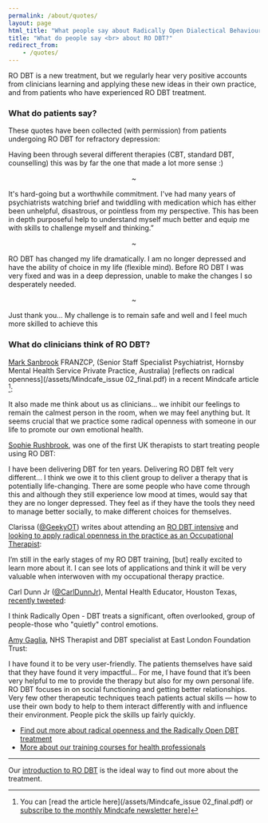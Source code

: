 ```yaml
---
permalink: /about/quotes/
layout: page
html_title: "What people say about Radically Open Dialectical Behaviour Therapy"
title: "What do people say <br> about RO DBT?"
redirect_from:
    - /quotes/
---
```


RO DBT is a new treatment, but we regularly hear very positive accounts from clinicians learning and applying these new ideas in their own practice, and from patients who have experienced RO DBT treatment.


### What do patients say?

These quotes have been collected (with permission) from patients undergoing RO DBT for refractory depression:

<quote>Having been through several different therapies (CBT, standard DBT, counselling) this was by far the one that made a lot more sense :)</quote>

<center>~</center>


<quote>It's hard-going but a worthwhile commitment. I've had many years of psychiatrists watching brief  and twiddling with medication which has either been unhelpful, disastrous, or pointless from my perspective. This has been in depth purposeful help to understand myself much better and equip me with skills to challenge myself and thinking.”</quote>

<center>~</center>

<quote>RO DBT has changed my life dramatically. I am no longer depressed and have the ability of choice in my life (flexible mind). Before RO DBT I was very fixed and was in a deep depression, unable to make the changes I so desperately needed.</quote>

<center>~</center>

<quote>Just thank you… My challenge is to remain safe and well and I feel much more skilled to achieve this</quote>





### What do clinicians think of RO DBT?

[Mark Sanbrook](http://www.aushealthpages.com.au/psychiatry-related/psychiatry/sanbrook-mark) FRANZCP, (Senior Staff Specialist Psychiatrist, Hornsby Mental Health Service Private Practice, Australia) [reflects on radical openness](/assets/Mindcafe_issue 02_final.pdf) in a recent Mindcafe article [^subs]:

<quote>It also made me think about us as clinicians... we inhibit our feelings to remain the calmest person in the room, when we may feel anything but. It seems crucial that we practice some radical openness with someone in our life to promote our own emotional health.</quote>

[^subs]: You can [read the article here](/assets/Mindcafe_issue 02_final.pdf) or [subscribe to the monthly Mindcafe newsletter here](http://mindcafe.com.au)]

[Sophie Rushbrook](http://uk.linkedin.com/pub/sophie-rushbrook/18/82/516), was one of the first UK therapists to start treating people using RO DBT:

<quote>I have been delivering DBT for ten years. Delivering RO DBT felt very different... I think we owe it to this client group to deliver a therapy that is potentially life-changing. There are some people who have come through this and although they still experience low mood at times, would say that they are no longer depressed. They feel as if they have the tools they need to manage better socially, to make different choices for themselves.</quote>



Clarissa ([@GeekyOT](https://twitter.com/GeekyOT)) writes about attending an [RO DBT intensive](/training/intensive/) and [looking to apply radical openness in the practice as an Occupational Therapist](http://shamelessotgeek.wordpress.com/2014/07/06/discovering-radically-open-dialectical-behaviour-therapy-ro-dbt/):

<quote>I’m still in the early stages of my RO DBT training, [but] really excited to learn more about it. I can see lots of applications and think it will be very valuable when interwoven with my occupational therapy practice.</quote>



Carl Dunn Jr ([@CarlDunnJr](https://twitter.com/CarlDunnJr)), Mental Health Educator, Houston Texas, [recently tweeted](https://twitter.com/CarlDunnJr/status/485115757203054593):

<quote>I think Radically Open - DBT treats a significant, often overlooked, group of people-those who "quietly" control emotions.</quote>



[Amy Gaglia](http://uk.linkedin.com/pub/amy-gaglia/61/513/835), NHS Therapist and DBT specialist at East London Foundation Trust:

<quote>I have found it to be very user-friendly. The patients themselves have said that they have found it very impactful... For me, I have found that it’s been very helpful to me to provide the therapy but also for my own personal life. RO DBT focuses in on social functioning and getting better relationships. Very few other therapeutic techniques teach patients actual skills — how to use their own body to help to them interact differently with and influence their environment. People pick the skills up fairly quickly.</quote>



- [Find out more about radical openness and the Radically Open DBT treatment](/about/)
- [More about our training courses for health professionals](/professionals/)








------------------------------------

Our [introduction to RO DBT](/training/introduction.html) is the ideal way to find out more about the treatment.
